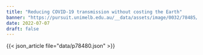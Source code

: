 ```yaml
---
title: "Reducing COVID-19 transmission without costing the Earth"
banner: "https://pursuit.unimelb.edu.au/__data/assets/image/0032/78485/Reducing-COVID-19-transmission-without-costing-the-Earth_9915e66c-d845-46de-8501-d2ed796db415.jpg"
date: 2022-07-07
draft: false
---
```


{{< json_article file="data/p78480.json" >}}